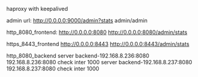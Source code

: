 
haproxy with keepalived

admin url:
    http://0.0.0.0:9000/admin?stats
    admin/admin

http_8080_frontend:
    http://0.0.0.0:8080
    http://0.0.0.0:8080/admin/stats

https_8443_frontend
    http://0.0.0.0:8443
    http://0.0.0.0:8443/admin/stats

http_8080_backend
    server          backend-192.168.8.236:8080 192.168.8.236:8080 check inter 1000
    server          backend-192.168.8.237:8080 192.168.8.237:8080 check inter 1000
